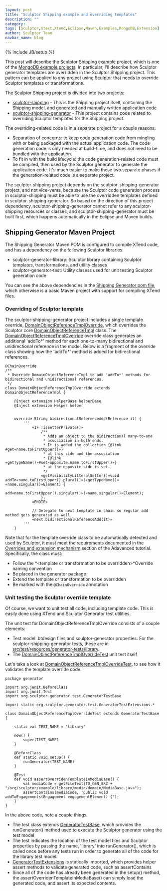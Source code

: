 ```yaml
---
layout: post
title: "Sculptor Shipping example and overriding templates"
description: ""
category: 
tags: [Sculptor,Xtext,Xtend,Eclipse,Maven,Examples,MongoDB,Extension]
author: Sculptor Team
navbar_name: blog
---
```

{% include JB/setup %}

This post will describe the Sculptor Shipping example project, which is one of the [MongoDB example projects].  In particular, I'll describe how Sculptor generator templates are overridden in the Sculptor Shipping project.  This pattern can be applied to any project using Sculptor that needs to override Sculptor templates or transformations.

The Sculptor Shipping project is divided into two projects:

* [sculptor-shipping] - This is the Shipping project itself, containing the Shipping model, and generated and manually written application code
* [sculptor-shipping-generator] - This project contains code related to overriding Sculptor templates for the Shipping project.

The overriding-related code is in a separate project for a couple reasons:

* Separation of concerns: to keep code generation code from mingling with or being packaged with the actual application code.  The code generation code is only needed at build-time, and does not need to be bundled with the application.
* To fit in with the build lifecycle: the code generation-related code must be compiled, then used by the Sculptor generator to generate the application code.  It's much easier to make these two separate phases if the generation-related code is a separate project.

The sculptor-shipping project depends on the sculptor-shipping-generator project, and not vice-versa, because the Sculptor code generation process in sculptor-shipping must be able to use the overridden templates defined in sculptor-shipping-generator.  So based on the direction of this project dependency, sculptor-shipping-generator cannot refer to any sculptor-shipping resources or classes, and sculptor-shipping-generator must be built first, which happens automatically in the Eclipse and Maven builds.

## Shipping Generator Maven Project

The Shipping Generator Maven POM is configured to compile XTend code, and has a dependency on the following Sculptor libraries:

* sculptor-generator-library: Sculptor library containing Sculptor templates, transformations, and utility classes
* sculptor-generator-test: Utility clasess used for unit testing Sculptor generation code

You can see the above dependencies in the [Shipping Generator pom file], which otherwise is a basic Maven project with support for compiling XTend files.

### Overriding of Sculptor template

The sculptor-shipping-generator project includes a single template override, [DomainObjectReferenceTmplOverride], which overrides the Sculptor core [DomainObjectReferenceTmpl] class.  The [DomainObjectReferenceTmplOverride] override class generates an additional 'addTo\*' method for each one-to-many bidirectional and unidirectional reference in the model.  Below is a fragment of the override class showing how the 'addTo\*' method is added for bidirectional references.

~~~
@ChainOverride
/**
 * Override DomainObjectReferenceTmpl to add 'addTo*' methods for bidirectional and unidirectional references.
 */
class DomainObjectReferenceTmplOverride extends DomainObjectReferenceTmpl {

    @Inject extension HelperBase helperBase
    @Inject extension Helper helper


    override String bidirectionalReferenceAdd(Reference it) {
        '''
            «IF !isSetterPrivate()»
                /**
                 * Adds an object to the bidirectional many-to-one
                 * association in both ends.
                 * It is added the collection {@link #get«name.toFirstUpper()»}
                 * at this side and the association
                 * {@link «getTypeName()»#set«opposite.name.toFirstUpper()»}
                 * at the opposite side is set.
                 */
                «getVisibilityLitteralSetter()»void addTo«name.toFirstUpper().plural()»(«getTypeName()» «name.singular()»Element) {
                    add«name.toFirstUpper().singular()»(«name.singular()»Element);
                };
            «ENDIF»
            
            // Delegate to next template in chain so regular add method gets generated as well
            «next.bidirectionalReferenceAdd(it)»
        '''
    }
~~~

Note that for the template override class to be automatically detected and used by Sculptor, it must meet the requirements documented in the [Overrides and extension mechanism] section of the Adavanced tutorial.  Specifically, the class must:

* Follow the *\<template or transformation to be overridden\>*Override naming convention
* Be placed in the generator package
* Extend the template or transformation to be overridden
* Be marked with the `@ChainOverride` annotation


### Unit testing the Sculptor override template

Of course, we want to unit test all code, including template code.  This is easily done using XTend and Sculptor Generator test utilities.

The unit test for DomainObjectReferenceTmplOverride consists of a couple elements:

* Test model .btdesign files and sculptor-generator properties.  For the sculptor-shipping-generator tests, these are in [src/test/resources/generator-tests/library](https://github.com/sculptor/sculptor/tree/develop/sculptor-examples/mongodb-samples/sculptor-shipping-generator/src/test/resources/generator-tests/library).
* The [DomainObjectReferenceTmplOverrideTest] unit test itself

Let's take a look at [DomainObjectReferenceTmplOverrideTest], to see how it validates the template override code.

~~~
package generator

import org.junit.BeforeClass
import org.junit.Test
import org.sculptor.generator.test.GeneratorTestBase

import static org.sculptor.generator.test.GeneratorTestExtensions.*

class DomainObjectReferenceTmplOverrideTest extends GeneratorTestBase {

    static val TEST_NAME = "library"

    new() {
        super(TEST_NAME)
    }

    @BeforeClass
    def static void setup() {
        runGenerator(TEST_NAME)
    }

    @Test
    def void assertOverridenTemplateInMediaBase() {
        val mediaCode = getFileText(TO_GEN_SRC + "/org/sculptor/example/library/media/domain/MediaBase.java");
        assertContains(mediaCode, 'public void addToEngagements(Engagement engagementElement) {');
    }
}
~~~

In the above code, note a couple things:

* The test class extends [GeneratorTestBase], which provides the runGenerator() method used to execute the Sculptor generator using the test model
* The test indicates the location of the test model files and Sculptor properties by passing the name, 'library' into runGenerator(), which is called once before any tests run in order to generate all of the code for the library test model.
* [GeneratorTestExtensions] is statically imported, which provides helper assert methods to validate generated code, such as assertContains
* Since all of the code has already been generated in the setup() method, the assertOverridenTemplateInMediaBase() can simply load the generated code, and assert its expected contents.


[MongoDB example projects]: https://github.com/sculptor/sculptor/tree/develop/sculptor-examples/mongodb-samples
[Shipping Generator pom file]: https://github.com/sculptor/sculptor/blob/develop/sculptor-examples/mongodb-samples/sculptor-shipping-generator/pom.xml
[sculptor-shipping]: https://github.com/sculptor/sculptor/tree/develop/sculptor-examples/mongodb-samples/sculptor-shipping
[sculptor-shipping-generator]: https://github.com/sculptor/sculptor/tree/develop/sculptor-examples/mongodb-samples/sculptor-shipping-generator
[DomainObjectReferenceTmplOverride]: https://github.com/sculptor/sculptor/blob/develop/sculptor-examples/mongodb-samples/sculptor-shipping-generator/src/main/java/generator/DomainObjectReferenceTmplOverride.xtend
[DomainObjectReferenceTmpl]: https://github.com/sculptor/sculptor/blob/develop/sculptor-generator/sculptor-generator-templates/src/main/java/org/sculptor/generator/template/domain/DomainObjectReferenceTmpl.xtend
[Overrides and extension mechanism]: http://sculptorgenerator.org/documentation/advanced-tutorial.html#overrides-and-extension-mechanism
[DomainObjectReferenceTmplOverrideTest]: https://github.com/sculptor/sculptor/blob/develop/sculptor-examples/mongodb-samples/sculptor-shipping-generator/src/test/java/generator/DomainObjectReferenceTmplOverrideTest.xtend
[GeneratorTestBase]: https://github.com/sculptor/sculptor/blob/develop/sculptor-generator/sculptor-generator-test/src/main/java/org/sculptor/generator/test/GeneratorTestBase.xtend
[GeneratorTestExtensions]: https://github.com/sculptor/sculptor/blob/develop/sculptor-generator/sculptor-generator-test/src/main/java/org/sculptor/generator/test/GeneratorTestExtensions.xtend

